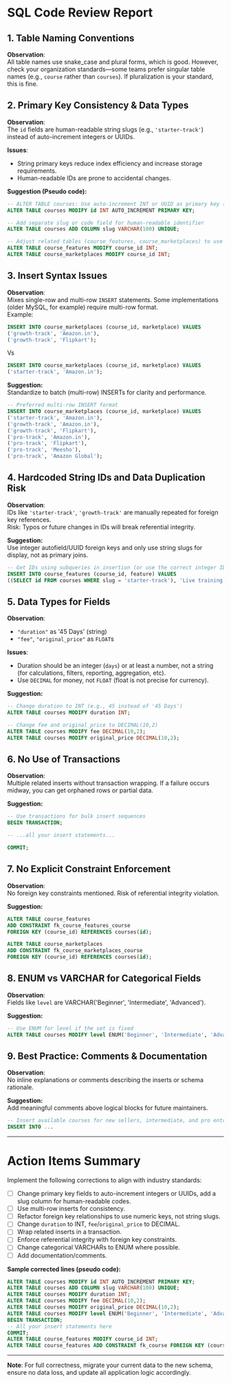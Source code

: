 # SQL Code Review Report

## 1. Table Naming Conventions

**Observation**:  
All table names use snake_case and plural forms, which is good. However, check your organization standards—some teams prefer singular table names (e.g., `course` rather than `courses`). If pluralization is your standard, this is fine.

## 2. Primary Key Consistency & Data Types

**Observation**:  
The `id` fields are human-readable string slugs (e.g., `'starter-track'`) instead of auto-increment integers or UUIDs.

**Issues**:
- String primary keys reduce index efficiency and increase storage requirements.
- Human-readable IDs are prone to accidental changes.

**Suggestion (Pseudo code):**
```sql
-- ALTER TABLE courses: Use auto-increment INT or UUID as primary key (id)
ALTER TABLE courses MODIFY id INT AUTO_INCREMENT PRIMARY KEY;

-- Add separate slug or code field for human-readable identifier
ALTER TABLE courses ADD COLUMN slug VARCHAR(100) UNIQUE;

-- Adjust related tables (course_features, course_marketplaces) to use integer foreign keys
ALTER TABLE course_features MODIFY course_id INT;
ALTER TABLE course_marketplaces MODIFY course_id INT;
```

## 3. Insert Syntax Issues

**Observation**:  
Mixes single-row and multi-row `INSERT` statements. Some implementations (older MySQL, for example) require multi-row format.  
Example:
```sql
INSERT INTO course_marketplaces (course_id, marketplace) VALUES
('growth-track', 'Amazon.in'),
('growth-track', 'Flipkart');
```
Vs
```sql
INSERT INTO course_marketplaces (course_id, marketplace) VALUES
('starter-track', 'Amazon.in');
```
**Suggestion:**  
Standardize to batch (multi-row) INSERTs for clarity and performance.
```sql
-- Preferred multi-row INSERT format
INSERT INTO course_marketplaces (course_id, marketplace) VALUES
('starter-track', 'Amazon.in'),
('growth-track', 'Amazon.in'),
('growth-track', 'Flipkart'),
('pro-track', 'Amazon.in'),
('pro-track', 'Flipkart'),
('pro-track', 'Meesho'),
('pro-track', 'Amazon Global');
```

## 4. Hardcoded String IDs and Data Duplication Risk

**Observation**:  
IDs like `'starter-track'`, `'growth-track'` are manually repeated for foreign key references.  
Risk: Typos or future changes in IDs will break referential integrity.

**Suggestion:**  
Use integer autofield/UUID foreign keys and only use string slugs for display, not as primary joins.  
```sql
-- Get IDs using subqueries in insertion (or use the correct integer IDs if already migrated)
INSERT INTO course_features (course_id, feature) VALUES
((SELECT id FROM courses WHERE slug = 'starter-track'), 'Live training sessions');
```

## 5. Data Types for Fields

**Observation**:
- `"duration"` as '45 Days' (string)
- `"fee"`, `"original_price"` as `FLOAT`s

**Issues**:
- Duration should be an integer (`days`) or at least a number, not a string (for calculations, filters, reporting, aggregation, etc).
- Use `DECIMAL` for money, not `FLOAT` (float is not precise for currency).

**Suggestion:**
```sql
-- Change duration to INT (e.g., 45 instead of '45 Days')
ALTER TABLE courses MODIFY duration INT;

-- Change fee and original_price to DECIMAL(10,2)
ALTER TABLE courses MODIFY fee DECIMAL(10,2);
ALTER TABLE courses MODIFY original_price DECIMAL(10,2);
```

## 6. No Use of Transactions

**Observation**:  
Multiple related inserts without transaction wrapping. If a failure occurs midway, you can get orphaned rows or partial data.

**Suggestion:**
```sql
-- Use transactions for bulk insert sequences
BEGIN TRANSACTION;

-- ...all your insert statements...

COMMIT;
```

## 7. No Explicit Constraint Enforcement

**Observation**:  
No foreign key constraints mentioned. Risk of referential integrity violation.

**Suggestion:**
```sql
ALTER TABLE course_features
ADD CONSTRAINT fk_course_features_course
FOREIGN KEY (course_id) REFERENCES courses(id);

ALTER TABLE course_marketplaces
ADD CONSTRAINT fk_course_marketplaces_course
FOREIGN KEY (course_id) REFERENCES courses(id);
```

## 8. ENUM vs VARCHAR for Categorical Fields

**Observation**:  
Fields like `level` are VARCHAR('Beginner', 'Intermediate', 'Advanced').

**Suggestion:**
```sql
-- Use ENUM for level if the set is fixed
ALTER TABLE courses MODIFY level ENUM('Beginner', 'Intermediate', 'Advanced');
```

## 9. Best Practice: Comments & Documentation

**Observation**:  
No inline explanations or comments describing the inserts or schema rationale.

**Suggestion:**  
Add meaningful comments above logical blocks for future maintainers.

```sql
-- Insert available courses for new sellers, intermediate, and pro entrepreneurs
INSERT INTO ...
```

---

# **Action Items Summary**

Implement the following corrections to align with industry standards:

- [ ] Change primary key fields to auto-increment integers or UUIDs, add a slug column for human-readable codes.
- [ ] Use multi-row inserts for consistency.
- [ ] Refactor foreign key relationships to use numeric keys, not string slugs.
- [ ] Change `duration` to INT, `fee`/`original_price` to DECIMAL.
- [ ] Wrap related inserts in a transaction.
- [ ] Enforce referential integrity with foreign key constraints.
- [ ] Change categorical VARCHARs to ENUM where possible.
- [ ] Add documentation/comments.

**Sample corrected lines (pseudo code):**
```sql
ALTER TABLE courses MODIFY id INT AUTO_INCREMENT PRIMARY KEY;
ALTER TABLE courses ADD COLUMN slug VARCHAR(100) UNIQUE;
ALTER TABLE courses MODIFY duration INT;
ALTER TABLE courses MODIFY fee DECIMAL(10,2);
ALTER TABLE courses MODIFY original_price DECIMAL(10,2);
ALTER TABLE courses MODIFY level ENUM('Beginner', 'Intermediate', 'Advanced');
BEGIN TRANSACTION;
-- All your insert statements here
COMMIT;
ALTER TABLE course_features MODIFY course_id INT;
ALTER TABLE course_features ADD CONSTRAINT fk_course FOREIGN KEY (course_id) REFERENCES courses(id);
```

---

**Note**: For full correctness, migrate your current data to the new schema, ensure no data loss, and update all application logic accordingly.